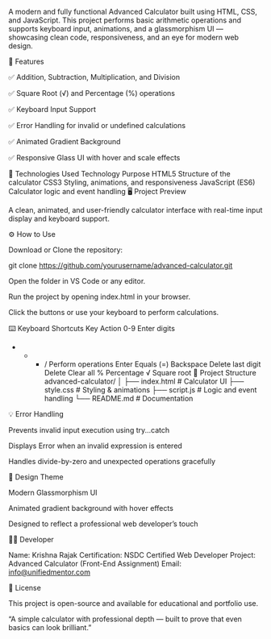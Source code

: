A modern and fully functional Advanced Calculator built using HTML, CSS, and JavaScript.
This project performs basic arithmetic operations and supports keyboard input, animations, and a glassmorphism UI — showcasing clean code, responsiveness, and an eye for modern web design.

🚀 Features

✅ Addition, Subtraction, Multiplication, and Division

✅ Square Root (√) and Percentage (%) operations

✅ Keyboard Input Support

✅ Error Handling for invalid or undefined calculations

✅ Animated Gradient Background

✅ Responsive Glass UI with hover and scale effects

🧠 Technologies Used
Technology	Purpose
HTML5	Structure of the calculator
CSS3	Styling, animations, and responsiveness
JavaScript (ES6)	Calculator logic and event handling
🖥️ Project Preview

A clean, animated, and user-friendly calculator interface with real-time input display and keyboard support.

⚙️ How to Use

Download or Clone the repository:

git clone https://github.com/yourusername/advanced-calculator.git


Open the folder in VS Code or any editor.

Run the project by opening index.html in your browser.

Click the buttons or use your keyboard to perform calculations.

⌨️ Keyboard Shortcuts
Key	Action
0-9	Enter digits
+ - * /	Perform operations
Enter	Equals (=)
Backspace	Delete last digit
Delete	Clear all
%	Percentage
√	Square root
🧩 Project Structure
advanced-calculator/
│
├── index.html     # Calculator UI
├── style.css      # Styling & animations
├── script.js      # Logic and event handling
└── README.md      # Documentation

💡 Error Handling

Prevents invalid input execution using try...catch

Displays Error when an invalid expression is entered

Handles divide-by-zero and unexpected operations gracefully

🎨 Design Theme

Modern Glassmorphism UI

Animated gradient background with hover effects

Designed to reflect a professional web developer’s touch

👨‍💻 Developer

Name: Krishna Rajak
Certification: NSDC Certified Web Developer
Project: Advanced Calculator (Front-End Assignment)
Email: info@unifiedmentor.com

📜 License

This project is open-source and available for educational and portfolio use.

“A simple calculator with professional depth — built to prove that even basics can look brilliant.”